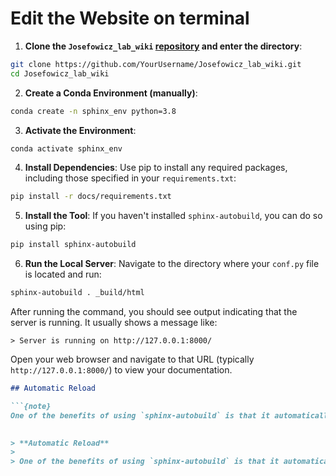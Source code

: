 # Edit the Website on terminal
 
1. **Clone the `Josefowicz_lab_wiki` [repository](https://github.com/ReshmaRamaiah10/Josefowicz_lab_wiki) and enter the directory**:
```bash
git clone https://github.com/YourUsername/Josefowicz_lab_wiki.git
cd Josefowicz_lab_wiki
```
 
2. **Create a Conda Environment (manually)**:
```bash
conda create -n sphinx_env python=3.8
```
 
3. **Activate the Environment**:
```bash
conda activate sphinx_env
```
 
4. **Install Dependencies**:
Use pip to install any required packages, including those specified in your `requirements.txt`:
```bash
pip install -r docs/requirements.txt
```
 
5. **Install the Tool**:
If you haven't installed `sphinx-autobuild`, you can do so using pip:
```bash
pip install sphinx-autobuild
```
 
6. **Run the Local Server**:
Navigate to the directory where your `conf.py` file is located and run:
```bash
sphinx-autobuild . _build/html
```
After running the command, you should see output indicating that the server is running. It usually shows a message like:
```arduino
> Server is running on http://127.0.0.1:8000/
```
Open your web browser and navigate to that URL (typically `http://127.0.0.1:8000/`) to view your documentation.

```markdown
## Automatic Reload

```{note}
One of the benefits of using `sphinx-autobuild` is that it automatically rebuilds your documentation whenever you make changes to the source files. You can just save your changes, and the browser will refresh to show the updated content.

 
> **Automatic Reload**
> 
> One of the benefits of using `sphinx-autobuild` is that it automatically rebuilds your documentation whenever you make changes to the source files. You can just save your changes, and the browser will refresh to show the updated content.
